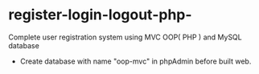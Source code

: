 # register-login-logout-php-
Complete user registration system using MVC OOP( PHP ) and MySQL database
* Create database with name "oop-mvc" in phpAdmin before built web.


